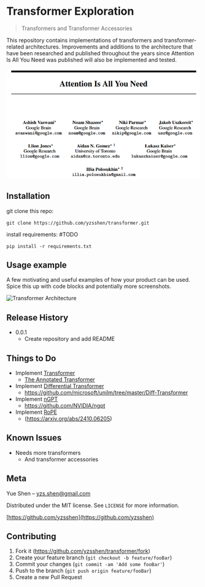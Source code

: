# Transformer Exploration
> Transformers and Transformer Accessories

<!-- [![NPM Version][npm-image]][npm-url]
[![Build Status][travis-image]][travis-url]
[![Downloads Stats][npm-downloads]][npm-url] -->

This repository contains implementations of transformers and transformer-related architectures. Improvements and additions to the architecture that have been researched and published throughout the years since Attention Is All You Need was published will also be implemented and tested.

![Attention Is All You Need](attention.png)

## Installation

git clone this repo:

```
git clone https://github.com/yzsshen/transformer.git
```

install requirements: #TODO
```
pip install -r requirements.txt
```
<!-- OS X & Linux:

```sh
npm install my-crazy-module --save
```

Windows:

```sh
edit autoexec.bat
``` -->

## Usage example

A few motivating and useful examples of how your product can be used. Spice this up with code blocks and potentially more screenshots.

![Transformer Architecture](transformer.png)

<!-- _For more examples and usage, please refer to the [Wiki][wiki]._ -->

<!-- ## Development setup

Describe how to install all development dependencies and how to run an automated test-suite of some kind. Potentially do this for multiple platforms.

```sh
make install
npm test
``` -->

## Release History

<!-- * 0.2.1
    * CHANGE: Update docs (module code remains unchanged)
* 0.2.0
    * CHANGE: Remove `setDefaultXYZ()`
    * ADD: Add `init()`
* 0.1.1
    * FIX: Crash when calling `baz()` (Thanks @GenerousContributorName!)
* 0.1.0
    * The first proper release
    * CHANGE: Rename `foo()` to `bar()` -->
* 0.0.1
    * Create repository and add README

## Things to Do
* Implement [Transformer](https://arxiv.org/abs/1706.03762)
    * [The Annotated Transformer](http://nlp.seas.harvard.edu/annotated-transformer/)
* Implement [Differential Transformer](https://arxiv.org/abs/2410.05258)
    * https://github.com/microsoft/unilm/tree/master/Diff-Transformer
* Implement [nGPT](https://arxiv.org/abs/2410.01131)
    * https://github.com/NVIDIA/ngpt
* Implement [RoPE](https://arxiv.org/abs/2104.09864)
    * (https://arxiv.org/abs/2410.06205)

## Known Issues
* Needs more transformers 
  * And transformer accessories

## Meta

Yue Shen – yzs.shen@gmail.com
<!-- – [@YourTwitter](https://twitter.com/dbader_org)  -->
Distributed under the MIT license. See ``LICENSE`` for more information.

[https://github.com/yzsshen](https://github.com/yzsshen)

## Contributing

1. Fork it (<https://github.com/yzsshen/transformer/fork>)
2. Create your feature branch (`git checkout -b feature/fooBar`)
3. Commit your changes (`git commit -am 'Add some fooBar'`)
4. Push to the branch (`git push origin feature/fooBar`)
5. Create a new Pull Request


